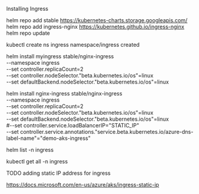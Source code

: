 Installing Ingress

helm repo add stable https://kubernetes-charts.storage.googleapis.com/
helm repo add ingress-nginx https://kubernetes.github.io/ingress-nginx
helm repo update

kubectl create ns ingress
namespace/ingress created

helm install myingress stable/nginx-ingress \
    --namespace ingress \
    --set controller.replicaCount=2 \
    --set controller.nodeSelector."beta\.kubernetes\.io/os"=linux \
    --set defaultBackend.nodeSelector."beta\.kubernetes\.io/os"=linux


helm install nginx-ingress stable/nginx-ingress \
    --namespace ingress \
    --set controller.replicaCount=2 \
    --set controller.nodeSelector."beta\.kubernetes\.io/os"=linux \
    --set defaultBackend.nodeSelector."beta\.kubernetes\.io/os"=linux \
    #--set controller.service.loadBalancerIP="STATIC_IP" \
    --set controller.service.annotations."service\.beta\.kubernetes\.io/azure-dns-label-name"="demo-aks-ingress"

helm list -n ingress    

kubectl get all -n ingress




TODO adding static IP address for ingress

https://docs.microsoft.com/en-us/azure/aks/ingress-static-ip